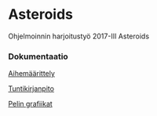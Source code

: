 # Asteroids
Ohjelmoinnin harjoitustyö 2017-III Asteroids

### Dokumentaatio
[Aihemäärittely](/Dokumentaatio/Aihemaarittely.md)

[Tuntikirjanpito](/Dokumentaatio/Tuntikirjanpito.md)

[Pelin grafiikat](/Dokumentaatio/Grafiikat.md)